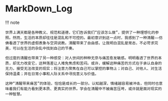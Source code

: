 # MarkDown_Log

!!! note

    

    世界上满天都是各种教义、规范和道德，它们告诉我们“应该怎么做”，提供了一种理想化的参照。然而，生活的本质却往往是混乱和不可控的。最初意识到这一点时，我感到了一种清醒——仿佛看透了世界的虚假表象与空洞说教。清醒带来了自由感，让我明白混乱是常态，不必苛求完美，可以在生活的杂乱中找到自己的节奏。

    但过度的清醒也带来了另一种感受：对人世间的种种无奈与痛苦愈发敏感。明明看透了世界的本质，却无力改变它，这种落差让人难免焦虑和苦闷。或许，缓解这种痛苦的方式在于承认自身的无力，接受无法改变的现实；将注意力聚焦在自己可以掌控的事物上；对自己、对他人、对生活保持温柔；并在日常小事和人际关系中寻找意义与价值。

    这种“清醒带来痛苦”的体验，恰恰是成长的一部分。认知越深，情绪越容易被冲击，但同时也意味着我们有能力看到更本质、更真实的世界。学会在清醒中不被痛苦压垮，或许就是面对现实的一种智慧。
    